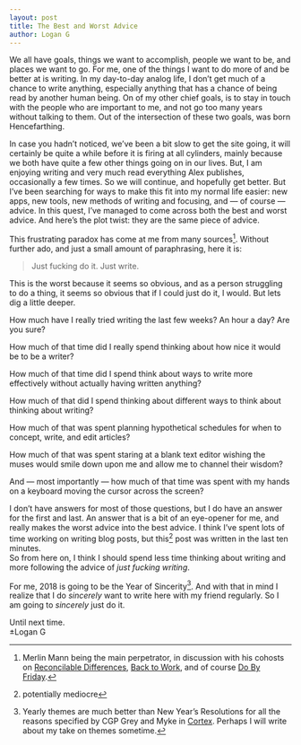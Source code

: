 ```yaml
---
layout: post
title: The Best and Worst Advice
author: Logan G
---
```


We all have goals, things we want to accomplish, people we want to be, and places we want to go. 
For me, one of the things I want to do more of and be better at is writing. 
In my day-to-day analog life, I don’t get much of a chance to write anything, especially anything that has a chance of being read by another human being. 
On of my other chief goals, is to stay in touch with the people who are important to me, and not go too many years without talking to them. 
Out of the intersection of these two goals, was born Hencefarthing.  

In case you hadn’t noticed, we’ve been a bit slow to get the site going, it will certainly be quite a while before it is firing at all cylinders, mainly because we both have quite a few other things going on in our lives. 
But, I am enjoying writing and very much read everything Alex publishes, occasionally a few times. 
So we will continue, and hopefully get better. 
But I’ve been searching for ways to make this fit into my normal life easier: new apps, new tools, new methods of writing and focusing, and — of course — advice. 
In this quest, I’ve managed to come across both the best and worst advice. 
And here’s the plot twist: they are the same piece of advice.  


This frustrating paradox has come at me from many sources[^1]. 
Without further ado, and just a small amount of paraphrasing, here it is:  
> Just fucking do it. Just write.  

This is the worst because it seems so obvious, and as a person struggling to do a thing, it seems so obvious that if I could just do it, I would. 
But lets dig a little deeper.  

How much have I really tried writing the last few weeks? An hour a day? Are you sure?  

How much of that time did I really spend thinking about how nice it would be to be a writer?  

How much of that time did I spend think about ways to write more effectively without actually having written anything?  

How much of that did I spend thinking about different ways to think about thinking about writing?  

How much of that was spent planning hypothetical schedules for when to concept, write, and edit articles?  

How much of that was spent staring at a blank text editor wishing the muses would smile down upon me and allow me to channel their wisdom?  

And — most importantly — how much of that time was spent with my hands on a keyboard moving the cursor across the screen?  

I don’t have answers for most of those questions, but I do have an answer for the first and last. 
An answer that is a bit of an eye-opener for me, and really makes the worst advice into the best advice. 
I think I’ve spent lots of time working on writing blog posts, but this[^2] post was written in the last ten minutes.  
So from here on, I think I should spend less time thinking about writing and more following the advice of *just fucking writing*.  

For me, 2018 is going to be the Year of Sincerity[^3]. 
And with that in mind I realize that I do *sincerely* want to write here with my friend regularly. 
So I am going to *sincerely* just do it.  

Until next time.  
±Logan G  


[^1]: Merlin Mann being the main perpetrator, in discussion with his cohosts on [Reconcilable Differences](relay.fm/recdiffs), [Back to Work](5by5.tv/b2w), and of course [Do By Friday](dobyfriday.com).
[^2]: potentially mediocre
[^3]: Yearly themes are much better than New Year’s Resolutions for all the reasons specified by CGP Grey and Myke in [Cortex](relay.fm/cortex). Perhaps I will write about my take on themes sometime.